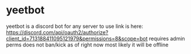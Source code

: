 # yeetbot
yeetbot is a discord bot for any server to use
link is here: https://discord.com/api/oauth2/authorize?client_id=713188411095121979&permissions=8&scope=bot
requires admin perms
does not ban/kick as of right now
most likely it will be offline
